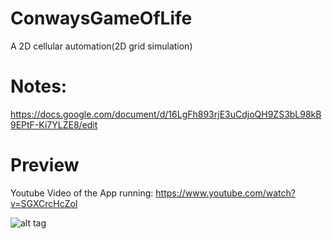 # ConwaysGameOfLife
A 2D cellular automation(2D grid simulation)
# Notes:
https://docs.google.com/document/d/16LgFh893rjE3uCdjoQH9ZS3bL98kB9EPtF-Ki7YLZE8/edit
# Preview
Youtube Video of the App running: https://www.youtube.com/watch?v=SGXCrcHcZoI

![alt tag](http://i.imgur.com/VOQts19.png)
